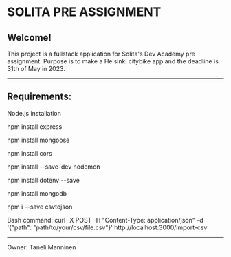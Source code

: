 # SOLITA PRE ASSIGNMENT

## Welcome! 

This project is a fullstack application for Solita's Dev Academy pre assignment. Purpose is to make a Helsinki citybike app and the deadline is 31th of May in 2023.

---------------------------------------------------------------------------------------------------------------------------------------------------------------------

## Requirements:

Node.js installation

npm install express 

npm install mongoose 

npm install cors 

npm install --save-dev nodemon 

npm install dotenv --save

npm install mongodb

npm i --save csvtojson

Bash command: curl -X POST -H "Content-Type: application/json" -d '{"path": "path/to/your/csv/file.csv"}' http://localhost:3000/import-csv


---------------------------------------------------------------------------------------------------------------------------------------------------------------------

Owner: Taneli Manninen
